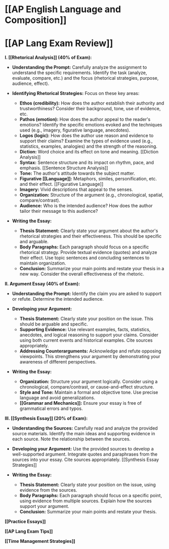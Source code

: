 # [[AP English Language and Composition]]
# [[AP Lang Exam Review]]

**I. [[Rhetorical Analysis]] (40% of Exam):**

* **Understanding the Prompt:** Carefully analyze the assignment to understand the specific requirements. Identify the task (analyze, evaluate, compare, etc.) and the focus (rhetorical strategies, purpose, audience, effect).

* **Identifying Rhetorical Strategies:**  Focus on these key areas:
    * **Ethos (credibility):** How does the author establish their authority and trustworthiness?  Consider their background, tone, use of evidence, etc.
    * **Pathos (emotion):** How does the author appeal to the reader's emotions?  Identify the specific emotions evoked and the techniques used (e.g., imagery, figurative language, anecdotes).
    * **Logos (logic):** How does the author use reason and evidence to support their claims?  Examine the types of evidence used (e.g., statistics, examples, analogies) and the strength of the reasoning.
    * **Diction:** Word choice and its effect on tone and meaning. [[Diction Analysis]]
    * **Syntax:** Sentence structure and its impact on rhythm, pace, and emphasis. [[Sentence Structure Analysis]]
    * **Tone:** The author's attitude towards the subject matter.
    * **Figurative [[Language]]:**  Metaphors, similes, personification, etc. and their effect. [[Figurative Language]]
    * **Imagery:**  Vivid descriptions that appeal to the senses.
    * **Organization:**  Structure of the argument (e.g., chronological, spatial, compare/contrast).
    * **Audience:** Who is the intended audience? How does the author tailor their message to this audience?

* **Writing the Essay:**
    * **Thesis Statement:** Clearly state your argument about the author's rhetorical strategies and their effectiveness.  This should be specific and arguable.
    * **Body Paragraphs:**  Each paragraph should focus on a specific rhetorical strategy. Provide textual evidence (quotes) and analyze their effect.  Use topic sentences and concluding sentences to maintain organization.
    * **Conclusion:** Summarize your main points and restate your thesis in a new way.  Consider the overall effectiveness of the rhetoric.

**II. Argument Essay (40% of Exam):**

* **Understanding the Prompt:**  Identify the claim you are asked to support or refute. Determine the intended audience.

* **Developing your Argument:** 
    * **Thesis Statement:**  Clearly state your position on the issue.  This should be arguable and specific.
    * **Supporting Evidence:** Use relevant examples, facts, statistics, anecdotes, and logical reasoning to support your claims.  Consider using both current events and historical examples.  Cite sources appropriately.
    * **Addressing Counterarguments:** Acknowledge and refute opposing viewpoints.  This strengthens your argument by demonstrating your awareness of different perspectives.

* **Writing the Essay:**
    * **Organization:** Structure your argument logically. Consider using a chronological, compare/contrast, or cause-and-effect structure.
    * **Style and Tone:** Maintain a formal and objective tone.  Use precise language and avoid generalizations.
    * **[[Grammar and Mechanics]]:**  Ensure your essay is free of grammatical errors and typos.


**III. [[Synthesis Essay]] (20% of Exam):**

* **Understanding the Sources:** Carefully read and analyze the provided source materials. Identify the main ideas and supporting evidence in each source. Note the relationship between the sources.

* **Developing your Argument:**  Use the provided sources to develop a well-supported argument. Integrate quotes and paraphrases from the sources into your essay.  Cite sources appropriately. [[Synthesis Essay Strategies]]

* **Writing the Essay:**
    * **Thesis Statement:**  Clearly state your position on the issue, using evidence from the sources.
    * **Body Paragraphs:**  Each paragraph should focus on a specific point, using evidence from multiple sources.  Explain how the sources support your argument.
    * **Conclusion:**  Summarize your main points and restate your thesis.


**[[Practice Essays]]**

**[[AP Lang Exam Tips]]**

**[[Time Management Strategies]]**


